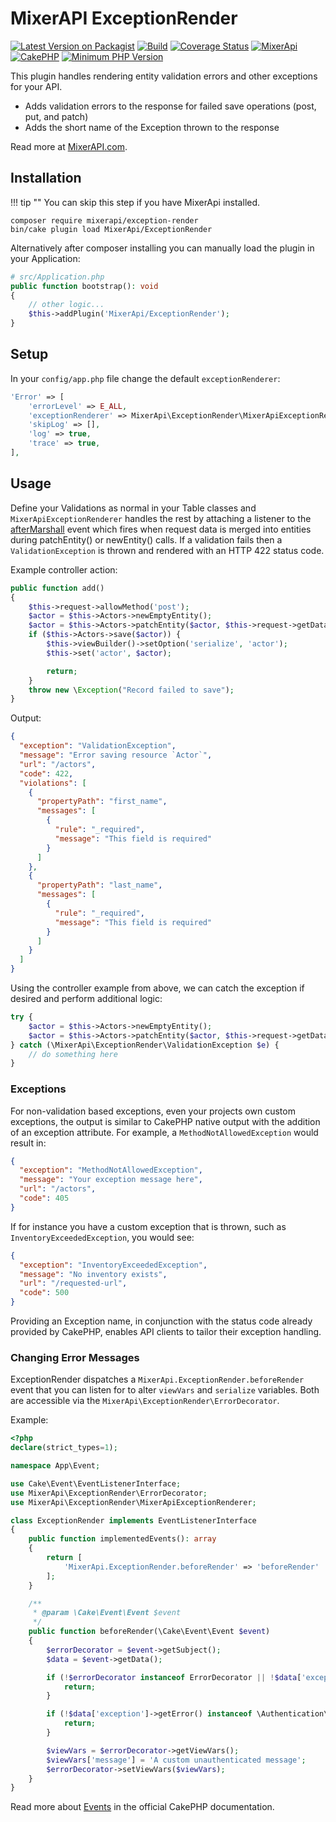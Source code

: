 # MixerAPI ExceptionRender

[![Latest Version on Packagist](https://img.shields.io/packagist/v/mixerapi/exception-render.svg?style=flat-square)](https://packagist.org/packages/mixerapi/exception-render)
[![Build](https://github.com/mixerapi/mixerapi-dev/workflows/Build/badge.svg?branch=master)](https://github.com/mixerapi/mixerapi-dev/actions?query=workflow%3ABuild)
[![Coverage Status](https://coveralls.io/repos/github/mixerapi/mixerapi-dev/badge.svg?branch=master)](https://coveralls.io/github/mixerapi/mixerapi-dev?branch=master)
[![MixerApi](https://mixerapi.com/assets/img/mixer-api-red.svg)](http://mixerapi.com)
[![CakePHP](https://img.shields.io/badge/cakephp-^4.2-red?logo=cakephp)](https://book.cakephp.org/4/en/index.html)
[![Minimum PHP Version](https://img.shields.io/badge/php-^8.0-8892BF.svg?logo=php)](https://php.net/)

This plugin handles rendering entity validation errors and other exceptions for your API.

- Adds validation errors to the response for failed save operations (post, put, and patch)
- Adds the short name of the Exception thrown to the response

Read more at [MixerAPI.com](https://mixerapi.com).

## Installation

!!! tip ""
    You can skip this step if you have MixerApi installed.

```console
composer require mixerapi/exception-render
bin/cake plugin load MixerApi/ExceptionRender
```

Alternatively after composer installing you can manually load the plugin in your Application:

```php
# src/Application.php
public function bootstrap(): void
{
    // other logic...
    $this->addPlugin('MixerApi/ExceptionRender');
}
```

## Setup

In your `config/app.php` file change the default `exceptionRenderer`:

```php
'Error' => [
    'errorLevel' => E_ALL,
    'exceptionRenderer' => MixerApi\ExceptionRender\MixerApiExceptionRenderer::class,
    'skipLog' => [],
    'log' => true,
    'trace' => true,
],
```

## Usage

Define your Validations as normal in your Table classes and `MixerApiExceptionRenderer` handles the rest by attaching
a listener to the [afterMarshall](https://book.cakephp.org/4/en/orm/table-objects.html#aftermarshal) event which fires
when request data is merged into entities during patchEntity() or newEntity() calls. If a validation fails then a
`ValidationException` is thrown and rendered with an HTTP 422 status code.

Example controller action:

```php
public function add()
{
    $this->request->allowMethod('post');
    $actor = $this->Actors->newEmptyEntity();
    $actor = $this->Actors->patchEntity($actor, $this->request->getData()); // potential ValidationException here
    if ($this->Actors->save($actor)) {
        $this->viewBuilder()->setOption('serialize', 'actor');
        $this->set('actor', $actor);

        return;
    }
    throw new \Exception("Record failed to save");
}

```

Output:

```json
{
  "exception": "ValidationException",
  "message": "Error saving resource `Actor`",
  "url": "/actors",
  "code": 422,
  "violations": [
    {
      "propertyPath": "first_name",
      "messages": [
        {
          "rule": "_required",
          "message": "This field is required"
        }
      ]
    },
    {
      "propertyPath": "last_name",
      "messages": [
        {
          "rule": "_required",
          "message": "This field is required"
        }
      ]
    }
  ]
}
```

Using the controller example from above, we can catch the exception if desired and perform additional logic:

```php
try {
    $actor = $this->Actors->newEmptyEntity();
    $actor = $this->Actors->patchEntity($actor, $this->request->getData());
} catch (\MixerApi\ExceptionRender\ValidationException $e) {
    // do something here
}
```

### Exceptions

For non-validation based exceptions, even your projects own custom exceptions, the output is similar to CakePHP native
output with the addition of an exception attribute. For example, a `MethodNotAllowedException` would result in:

```json
{
  "exception": "MethodNotAllowedException",
  "message": "Your exception message here",
  "url": "/actors",
  "code": 405
}
```

If for instance you have a custom exception that is thrown, such as `InventoryExceededException`, you would see:

```json
{
  "exception": "InventoryExceededException",
  "message": "No inventory exists",
  "url": "/requested-url",
  "code": 500
}
```

Providing an Exception name, in conjunction with the status code already provided by CakePHP, enables API clients
to tailor their exception handling.

### Changing Error Messages

ExceptionRender dispatches a `MixerApi.ExceptionRender.beforeRender` event that you can listen for to alter `viewVars`
and `serialize` variables. Both are accessible via the `MixerApi\ExceptionRender\ErrorDecorator`.

Example:

```php
<?php
declare(strict_types=1);

namespace App\Event;

use Cake\Event\EventListenerInterface;
use MixerApi\ExceptionRender\ErrorDecorator;
use MixerApi\ExceptionRender\MixerApiExceptionRenderer;

class ExceptionRender implements EventListenerInterface
{
    public function implementedEvents(): array
    {
        return [
            'MixerApi.ExceptionRender.beforeRender' => 'beforeRender'
        ];
    }

    /**
     * @param \Cake\Event\Event $event
     */
    public function beforeRender(\Cake\Event\Event $event)
    {
        $errorDecorator = $event->getSubject();
        $data = $event->getData();

        if (!$errorDecorator instanceof ErrorDecorator || !$data['exception'] instanceof MixerApiExceptionRenderer) {
            return;
        }

        if (!$data['exception']->getError() instanceof \Authentication\Authenticator\UnauthenticatedException) {
            return;
        }

        $viewVars = $errorDecorator->getViewVars();
        $viewVars['message'] = 'A custom unauthenticated message';
        $errorDecorator->setViewVars($viewVars);
    }
}
```

Read more about [Events](https://book.cakephp.org/4/en/core-libraries/events.html) in the official CakePHP documentation.
